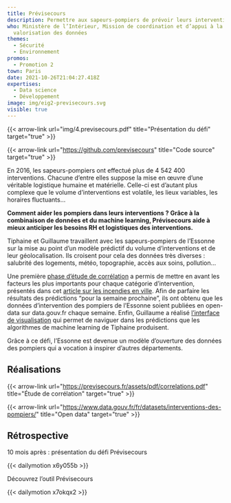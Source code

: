 ```yaml
---
title: Prévisecours
description: Permettre aux sapeurs-pompiers de prévoir leurs interventions futures
who: Ministère de l’Intérieur, Mission de coordination et d’appui à la
  valorisation des données
themes:
  - Sécurité
  - Environnement
promos:
  - Promotion 2
town: Paris
date: 2021-10-26T21:04:27.418Z
expertises:
  - Data science
  - Développement
image: img/eig2-previsecours.svg
visible: true
---
```

{{< arrow-link url="img/4.previsecours.pdf" title="Présentation du défi" target="true" >}}

{{< arrow-link url="https://github.com/previsecours" title="Code source" target="true" >}}

En 2016, les sapeurs-pompiers ont effectué plus de 4 542 400 interventions. Chacune d’entre elles suppose la mise en œuvre d’une véritable logistique humaine et matérielle. Celle-ci est d’autant plus complexe que le volume d’interventions est volatile, les lieux variables, les horaires fluctuants…

**Comment aider les pompiers dans leurs interventions ? Grâce à la combinaison de données et du machine learning, Prévisecours aide à mieux anticiper les besoins RH et logistiques des interventions.**

Tiphaine et Guillaume travaillent avec les sapeurs-pompiers de l’Essonne sur la mise au point d’un modèle prédictif du volume d’interventions et de leur géolocalisation. Ils croisent pour cela des données très diverses : salubrité des logements, météo, topographie, accès aux soins, pollution…

Une première [phase d’étude de corrélation](https://previsecours.fr/assets/pdf/correlations.pdf) a permis de mettre en avant les facteurs les plus importants pour chaque catégorie d’intervention, présentés dans cet [article sur les incendies en ville](https://www.linkedin.com/pulse/incendies-en-ville-quelles-causes-probables-guillaume-lancrenon/). Afin de parfaire les résultats des prédictions “pour la semaine prochaine”, ils ont obtenu que les données d’intervention des pompiers de l’Essonne soient publiées en open-data sur data.gouv.fr chaque semaine. Enfin, Guillaume a réalisé [l’interface de visualisation](https://viz.previsecours.fr/#/) qui permet de naviguer dans les prédictions que les algorithmes de machine learning de Tiphaine produisent.

Grâce à ce défi, l’Essonne est devenue un modèle d’ouverture des données des pompiers qui a vocation à inspirer d’autres départements.

## Réalisations

{{< arrow-link url="https://previsecours.fr/assets/pdf/correlations.pdf" title="Étude de corrélation" target="true" >}}

{{< arrow-link url="https://www.data.gouv.fr/fr/datasets/interventions-des-pompiers/" title="Open data" target="true" >}}

## Rétrospective

10 mois après : présentation du défi Prévisecours

{{< dailymotion x6y055b >}}

Découvrez l’outil Prévisecours

{{< dailymotion x7okqx2 >}}
